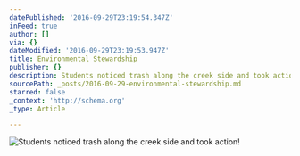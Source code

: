 ```yaml
---
datePublished: '2016-09-29T23:19:54.347Z'
inFeed: true
author: []
via: {}
dateModified: '2016-09-29T23:19:53.947Z'
title: Environmental Stewardship
publisher: {}
description: Students noticed trash along the creek side and took action!
sourcePath: _posts/2016-09-29-environmental-stewardship.md
starred: false
_context: 'http://schema.org'
_type: Article

---
```

![Students noticed trash along the creek side and took action!](https://the-grid-user-content.s3-us-west-2.amazonaws.com/a84e5625-c1ba-4e5e-8f92-36de5a6e7904.jpg)